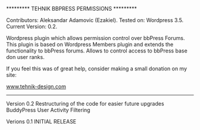 ********* TEHNIK BBPRESS PERMISSIONS *********

Contributors: Aleksandar Adamovic (Ezakiel).
Tested on: Wordpress 3.5.
Current Version: 0.2.

Wordpress plugin which allows permission control over bbPress Forums. 
This plugin is based on Wordpress Members plugin and extends the functionality to bbPress forums.
Allows to control access to bbPress base don user ranks. 

If you feel this was of great help, consider making a small donation on my site:

www.tehnik-design.com

**********************************************

Version 0.2
Restructuring of the code for easier future upgrades
BuddyPress User Activity Filtering

Verions 0.1
INITIAL RELEASE

